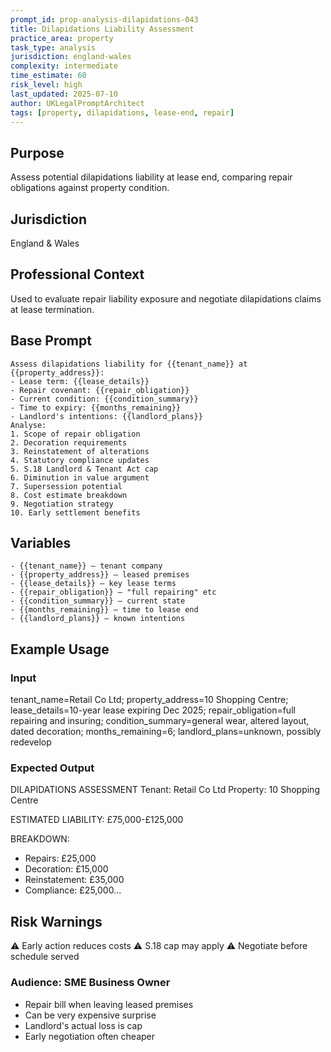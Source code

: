 ```yaml
---
prompt_id: prop-analysis-dilapidations-043
title: Dilapidations Liability Assessment
practice_area: property
task_type: analysis
jurisdiction: england-wales
complexity: intermediate
time_estimate: 60
risk_level: high
last_updated: 2025-07-10
author: UKLegalPromptArchitect
tags: [property, dilapidations, lease-end, repair]
---
```


## Purpose
Assess potential dilapidations liability at lease end, comparing repair obligations against property condition.

## Jurisdiction
England & Wales

## Professional Context
Used to evaluate repair liability exposure and negotiate dilapidations claims at lease termination.

## Base Prompt
```text
Assess dilapidations liability for {{tenant_name}} at {{property_address}}:
- Lease term: {{lease_details}}
- Repair covenant: {{repair_obligation}}
- Current condition: {{condition_summary}}
- Time to expiry: {{months_remaining}}
- Landlord's intentions: {{landlord_plans}}
Analyse:
1. Scope of repair obligation
2. Decoration requirements
3. Reinstatement of alterations
4. Statutory compliance updates
5. S.18 Landlord & Tenant Act cap
6. Diminution in value argument
7. Supersession potential
8. Cost estimate breakdown
9. Negotiation strategy
10. Early settlement benefits
```

## Variables
```text
- {{tenant_name}} – tenant company
- {{property_address}} – leased premises
- {{lease_details}} – key lease terms
- {{repair_obligation}} – "full repairing" etc
- {{condition_summary}} – current state
- {{months_remaining}} – time to lease end
- {{landlord_plans}} – known intentions
```

## Example Usage
### Input
tenant_name=Retail Co Ltd; property_address=10 Shopping Centre; lease_details=10-year lease expiring Dec 2025; repair_obligation=full repairing and insuring; condition_summary=general wear, altered layout, dated decoration; months_remaining=6; landlord_plans=unknown, possibly redevelop

### Expected Output
DILAPIDATIONS ASSESSMENT
Tenant: Retail Co Ltd
Property: 10 Shopping Centre

ESTIMATED LIABILITY: £75,000-£125,000

BREAKDOWN:
- Repairs: £25,000
- Decoration: £15,000
- Reinstatement: £35,000
- Compliance: £25,000...

## Risk Warnings
⚠️ Early action reduces costs
⚠️ S.18 cap may apply
⚠️ Negotiate before schedule served

### Audience: SME Business Owner
- Repair bill when leaving leased premises
- Can be very expensive surprise
- Landlord's actual loss is cap
- Early negotiation often cheaper
